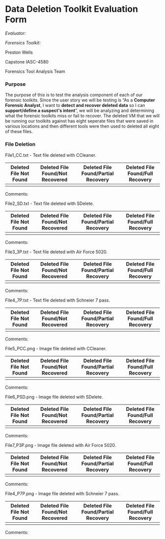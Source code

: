 # Data Deletion Toolkit Evaluation Form

*Evaluator:*

*Forensics Toolkit:* 

Preston Wells

Capstone IASC-4580

Forensics Tool Analysis Team

### Purpose

The purpose of this is to test the analysis component of each of our forensic toolkits. Since the user story we will be testing is “As a **Computer Forensic Analyst**, I want to **detect and recover deleted data** so I can **support/define a suspect's intent**”, we will be analyzing and determining what the forensic toolkits miss or fail to recover. The deleted VM that we will be running our toolkits against has eight seperate files that were saved in various locations and then different tools were then used to deleted all eight of these files.

### File Deletion

File1_CC.txt - Text file deleted with CCleaner.

| Deleted File Not Found |Deleted File Found/Not Recovered | Deleted File Found/Partial Recovery | Deleted File Found/Full Recovery |
|---|---|---|---|
|   |   |   |   |

Comments:

File2_SD.txt - Text file deleted with SDelete.

| Deleted File Not Found |Deleted File Found/Not Recovered | Deleted File Found/Partial Recovery | Deleted File Found/Full Recovery |
|---|---|---|---|
|   |   |   |   |

Comments:

File3_3P.txt - Text file deleted with Air Force 5020.

| Deleted File Not Found |Deleted File Found/Not Recovered | Deleted File Found/Partial Recovery | Deleted File Found/Full Recovery |
|---|---|---|---|
|   |   |   |   |

Comments:

File4_7P.txt - Text file deleted with Schneier 7 pass.

| Deleted File Not Found |Deleted File Found/Not Recovered | Deleted File Found/Partial Recovery | Deleted File Found/Full Recovery |
|---|---|---|---|
|   |   |   |   |

Comments:

File5_PCC.png - Image file deleted with CCleaner.

| Deleted File Not Found |Deleted File Found/Not Recovered | Deleted File Found/Partial Recovery | Deleted File Found/Full Recovery |
|---|---|---|---|
|   |   |   |   |

Comments:

File6_PSD.png - Image file deleted with SDelete.

| Deleted File Not Found |Deleted File Found/Not Recovered | Deleted File Found/Partial Recovery | Deleted File Found/Full Recovery |
|---|---|---|---|
|   |   |   |   |

Comments:

File7_P3P.png - Image file deleted with Air Force 5020.

| Deleted File Not Found |Deleted File Found/Not Recovered | Deleted File Found/Partial Recovery | Deleted File Found/Full Recovery |
|---|---|---|---|
|   |   |   |   |

Comments:

File4_P7P.png - Image file deleted with Schneier 7 pass.

| Deleted File Not Found |Deleted File Found/Not Recovered | Deleted File Found/Partial Recovery | Deleted File Found/Full Recovery |
|---|---|---|---|
|   |   |   |   |

Comments:
